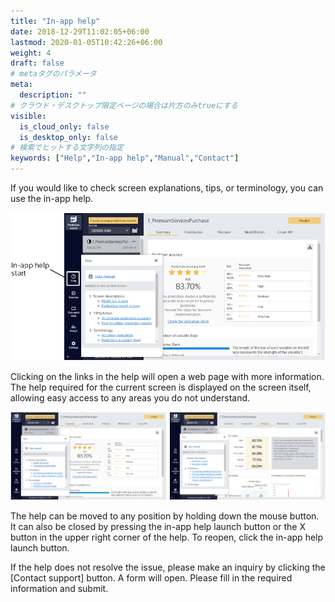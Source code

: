 ```yaml
---
title: "In-app help"
date: 2018-12-29T11:02:05+06:00
lastmod: 2020-01-05T10:42:26+06:00
weight: 4
draft: false
# metaタグのパラメータ
meta:
  description: ""
# クラウド・デスクトップ限定ページの場合は片方のみtrueにする
visible:
  is_cloud_only: false
  is_desktop_only: false
# 検索でヒットする文字列の指定
keywords: ["Help","In-app help","Manual","Contact"]
---
```


If you would like to check screen explanations, tips, or terminology, you can use the in-app help.

![](../img_en/t_slide119.png)

Clicking on the links in the help will open a web page with more information.
The help required for the current screen is displayed on the screen itself, allowing easy access to any areas you do not understand.

![](../img_en/t_slide120.png)

The help can be moved to any position by holding down the mouse button.
It can also be closed by pressing the in-app help launch button or the X button in the upper right corner of the help.
To reopen, click the in-app help launch button.

If the help does not resolve the issue, please make an inquiry by clicking the [Contact support] button.
A form will open. Please fill in the required information and submit.
